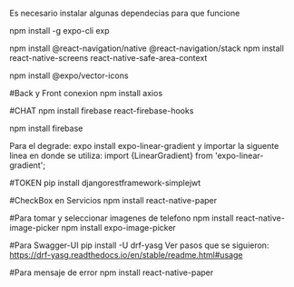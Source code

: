 Es necesario instalar algunas dependecias para que funcione 

npm install -g expo-cli exp

npm install @react-navigation/native @react-navigation/stack
npm install react-native-screens react-native-safe-area-context

npm install @expo/vector-icons

#Back y Front conexion 
npm install axios

#CHAT
npm install firebase react-firebase-hooks

npm install firebase

Para el degrade: expo install expo-linear-gradient y importar la siguente linea en donde se utiliza: import {LinearGradient} from 'expo-linear-gradient';

#TOKEN
pip install djangorestframework-simplejwt

#CheckBox en Servicios
npm install react-native-paper

#Para tomar y seleccionar imagenes de telefono
npm install react-native-image-picker
 npm install expo-image-picker

 #Para Swagger-UI
 pip install -U drf-yasg
 Ver pasos que se siguieron: https://drf-yasg.readthedocs.io/en/stable/readme.html#usage 

#Para mensaje de error
npm install react-native-paper